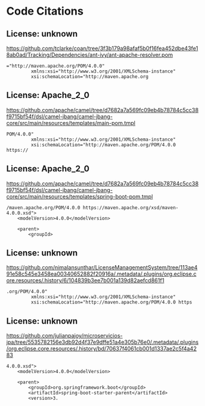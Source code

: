 # Code Citations

## License: unknown
https://github.com/tclarke/coan/tree/3f3b179a98afaf5b0f16fea452dbe43fe18ab0ad/Tracking/Dependencies/ant-ivy/ant-apache-resolver.pom

```
="http://maven.apache.org/POM/4.0.0"
         xmlns:xsi="http://www.w3.org/2001/XMLSchema-instance"
         xsi:schemaLocation="http://maven.apache.org
```


## License: Apache_2_0
https://github.com/apache/camel/tree/d7682a7a569fc09eb4b78784c5cc38f9715bf54f/dsl/camel-jbang/camel-jbang-core/src/main/resources/templates/main-pom.tmpl

```
POM/4.0.0"
         xmlns:xsi="http://www.w3.org/2001/XMLSchema-instance"
         xsi:schemaLocation="http://maven.apache.org/POM/4.0.0 https://
```


## License: Apache_2_0
https://github.com/apache/camel/tree/d7682a7a569fc09eb4b78784c5cc38f9715bf54f/dsl/camel-jbang/camel-jbang-core/src/main/resources/templates/spring-boot-pom.tmpl

```
/maven.apache.org/POM/4.0.0 https://maven.apache.org/xsd/maven-4.0.0.xsd">
    <modelVersion>4.0.0</modelVersion>

    <parent>
        <groupId>
```


## License: unknown
https://github.com/nimalansunthar/LicenseManagementSystem/tree/113ae491e58c545e3458ea00340652882f20916a/.metadata/.plugins/org.eclipse.core.resources/.history/6/104839b3ee7b001a139d82aefcd861f1

```
.org/POM/4.0.0"
         xmlns:xsi="http://www.w3.org/2001/XMLSchema-instance"
         xsi:schemaLocation="http://maven.apache.org/POM/4.0.0 https
```


## License: unknown
https://github.com/julianpajoy/microservicios-jpa/tree/5535782156e3db92d4f37e9dffe51a4e305b76e0/.metadata/.plugins/org.eclipse.core.resources/.history/bd/70637f4061cb001d1337ae2c5f4a4283

```
4.0.0.xsd">
    <modelVersion>4.0.0</modelVersion>

    <parent>
        <groupId>org.springframework.boot</groupId>
        <artifactId>spring-boot-starter-parent</artifactId>
        <version>3.
```

